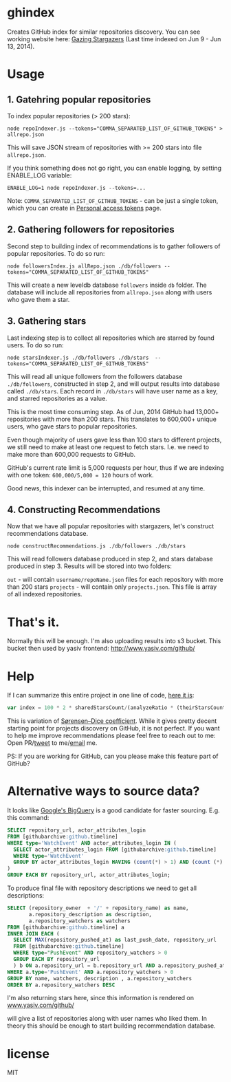 # ghindex

Creates GitHub index for similar repositories discovery. You can see working
website here: [Gazing Stargazers](http://www.yasiv.com/github/) (Last time indexed on Jun 9 - Jun 13, 2014). 

# Usage

## 1. Gatehring popular repositories

To index popular repositories (> 200 stars):

```
node repoIndexer.js --tokens="COMMA_SEPARATED_LIST_OF_GITHUB_TOKENS" > allrepo.json
```

This will save JSON stream of repositories with >= 200 stars into file `allrepo.json`.

If you think something does not go right, you can enable logging, by setting ENABLE_LOG
variable:

```
ENABLE_LOG=1 node repoIndexer.js --tokens=...
```

Note: `COMMA_SEPARATED_LIST_OF_GITHUB_TOKENS` - can be just a single token, which you can create in [Personal access tokens](https://github.com/settings/applications) page.


## 2. Gathering followers for repositories

Second step to building index of recommendations is to gather followers of popular
repositories. To do so run:

```
node followersIndex.js allRepo.json ./db/followers --tokens="COMMA_SEPARATED_LIST_OF_GITHUB_TOKENS"
```

This will create a new leveldb database `followers` inside `db` folder. The database
will include all repositories from `allrepo.json` along with users who gave them a star.

## 3. Gathering stars

Last indexing step is to collect all repositories which are starred by found users.
To do so run:

```
node starsIndexer.js ./db/followers ./db/stars  --tokens="COMMA_SEPARATED_LIST_OF_GITHUB_TOKENS"
```

This will read all unique followers from the followers database `./db/followers`,
constructed in step 2, and will output results into database called `./db/stars`.
Each record in `./db/stars` will have user name as a key, and starred repositories
as a value.

This is the most time consuming step. As of Jun, 2014 GitHub had 13,000+ repositories
with more than 200 stars. This translates to 600,000+ unique users, who gave stars
to popular repositories.

Even though majority of users gave less than 100 stars to different projects, we
still need to make at least one request to fetch stars. I.e. we need to make more
than 600,000 requests to GitHub.

GitHub's current rate limit is 5,000 requests per hour, thus if we are indexing
with one token: `600,000/5,000 = 120` hours of work.

Good news, this indexer can be interrupted, and resumed at any time.

## 4. Constructing Recommendations

Now that we have all popular repositories with stargazers, let's construct 
recommendations database.

```
node constructRecommendations.js ./db/followers ./db/stars
```

This will read followers database produced in step 2, and stars database produced
in step 3. Results will be stored into two folders:

`out` - will contain `username/repoName.json` files for each repository with more than 200 stars
`projects` - will contain only `projects.json`. This file is array of all indexed repositories.

# That's it.

Normally this will be enough. I'm also uploading results into s3 bucket. This bucket
then used by yasiv frontend: http://www.yasiv.com/github/

# Help

If I can summarize this entire project in one line of code, [here it is](https://github.com/anvaka/ghindex/blob/03eba6e4b0f317f99f3b997fec62bf9f9b87e956/lib/findRelated.js#L31):

``` js
var index = 100 * 2 * sharedStarsCount/(analyzeRatio * (theirStarsCount + ourStarsCount));
```

This is variation of [Sørensen–Dice coefficient](http://en.wikipedia.org/wiki/S%C3%B8rensen%E2%80%93Dice_coefficient).
While it gives pretty decent starting point for projects discovery on GitHub,
it is not perfect. If you want to help me improve recommendations please feel free
to reach out to me: Open PR/[tweet](https://twitter.com/anvaka) to me/[email](mailto:anvaka@gmail.com) me.

PS: If you are working for GitHub, can you please make this feature part of GitHub?

# Alternative ways to source data?

It looks like [Google's BigQuery](https://bigquery.cloud.google.com) is a good candidate 
for faster sourcing. E.g. this command:

``` sql
SELECT repository_url, actor_attributes_login
FROM [githubarchive:github.timeline]
WHERE type='WatchEvent' AND actor_attributes_login IN (
  SELECT actor_attributes_login FROM [githubarchive:github.timeline] 
  WHERE type='WatchEvent'
  GROUP BY actor_attributes_login HAVING (count(*) > 1) AND (count (*) < 500)
)
GROUP EACH BY repository_url, actor_attributes_login;
```

To produce final file with repository descriptions we need to get all descriptions:

``` sql
SELECT (repository_owner  + '/' + repository_name) as name, 
       a.repository_description as description, 
       a.repository_watchers as watchers
FROM [githubarchive:github.timeline] a
INNER JOIN EACH (
  SELECT MAX(repository_pushed_at) as last_push_date, repository_url
  FROM [githubarchive:github.timeline]
  WHERE type="PushEvent" AND repository_watchers > 0
  GROUP EACH BY repository_url
  ) b ON a.repository_url = b.repository_url AND a.repository_pushed_at = b.last_push_date
WHERE a.type='PushEvent' AND a.repository_watchers > 0
GROUP BY name, watchers, description , a.repository_watchers 
ORDER BY a.repository_watchers DESC
```

I'm also returning stars here, since this information is rendered on www.yasiv.com/github/

will give a list of repositories along with user names who liked them. In theory 
this should be enough to start building recommendation database.

# license

MIT
